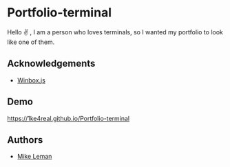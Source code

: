 
# Portfolio-terminal

Hello :v: , I am a person who loves terminals, so I wanted my portfolio to look like one of them. 


## Acknowledgements

 - [Winbox.js](https://nextapps-de.github.io/winbox/)
 

## Demo

https://1ke4real.github.io/Portfolio-terminal

## Authors

- [Mike Leman](https://github.com/1ke4real)
